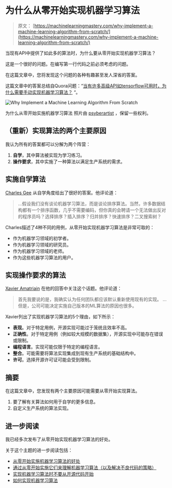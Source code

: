# 为什么从零开始实现机器学习算法

> 原文： [https://machinelearningmastery.com/why-implement-a-machine-learning-algorithm-from-scratch/](https://machinelearningmastery.com/why-implement-a-machine-learning-algorithm-from-scratch/)

当现有API中提供了如此多的算法时，为什么要从零开始实现机器学习算法？

这是一个很好的问题。在编写第一行代码之前必须考虑的问题。

在这篇文章中，您将发现这个问题的各种有趣甚至发人深省的答案。

这篇文章中的答案总结自Quora问题：“[当有许多高级API如tensorflow可用时，为什么需要手动实现机器学习算法？](https://www.quora.com/Why-is-there-a-need-to-manually-implement-machine-learning-algorithms-when-there-are-many-advanced-APIs-like-tensorflow-available) “。

![Why Implement a Machine Learning Algorithm From Scratch](img/eb1a35be0f1f24f7f32e26c4fcfc220f.jpg)

为什么从零开始实施机器学习算法
照片由 [psyberartist](https://www.flickr.com/photos/psyberartist/3518056742/) ，保留一些权利。

## （重新）实现算法的两个主要原因

我认为所有的答案都可以分解为两个阵营：

1.  **自学**，其中算法被实现为学习练习。
2.  **操作要求**，其中实施了一种算法以满足生产系统的需求。

## 实施自学算法

[Charles Gee](http://qr.ae/RgpWsi) 从自学角度给出了很好的答案。他评论道：

> ...假设我们没有谈论机器学习算法，而是谈论排序算法。当然，许多数据结构都有一个排序函数，几乎不需要编码，但你真的会聘请一个无法做出反对的程序员吗？选择排序？插入排序？归并排序？快速排序？二叉搜索树？

Charles描述了4种不同的用例，从零开始实现机器学习算法是非常可取的：

*   作为机器学习领域的初学者。
*   作为机器学习领域的研究员。
*   作为机器学习领域的老师。
*   作为这些机器学习算法的用户。

## 实现操作要求的算法

[Xavier Amatriain](http://qr.ae/RgpWnT) 在他的回答中关注这个话题。他评论道：

> 首先我要说的是，我确实认为任何团队都应该默认重新使用现有的实现。 ...但是，公司可能决定实施自己版本的ML算法的原因也很多。

Xavier列出了实现机器学习算法的5个理由，如下所示：

*   **表现**。对于特定用例，开源实现可能过于笼统且效率不高。
*   **正确性**。对于特定用例（例如较大规模的数据集），开源实现中可能存在错误或限制。
*   **编程语言**。实现可能仅限于特定的编程语言。
*   **整合**。可能需要将算法实现集成到现有生产系统的基础结构中。
*   **许可**。选择开源许可证可能会受到限制。

## 摘要

在这篇文章中，您发现有两个主要原因可能需要从零开始实现算法。

1.  要了解有关算法如何用于自学的更多信息。
2.  自定义生产系统的算法实现。

## 进一步阅读

我已经多次发布了从零开始实现机器学习算法的好处。

关于这个主题的进一步阅读包括：

*   [从零开始实施机器学习算法的好处](http://machinelearningmastery.com/benefits-of-implementing-machine-learning-algorithms-from-scratch/)
*   [通过从零开始实施它们来理解机器学习算法（以及解决不良代码的策略）](http://machinelearningmastery.com/understand-machine-learning-algorithms-by-implementing-them-from-scratch/)
*   [实现机器学习算法时不要从开源代码开始](http://machinelearningmastery.com/dont-start-with-open-source-code-when-implementing-machine-learning-algorithms/)
*   [如何实现机器学习算法](http://machinelearningmastery.com/how-to-implement-a-machine-learning-algorithm/)